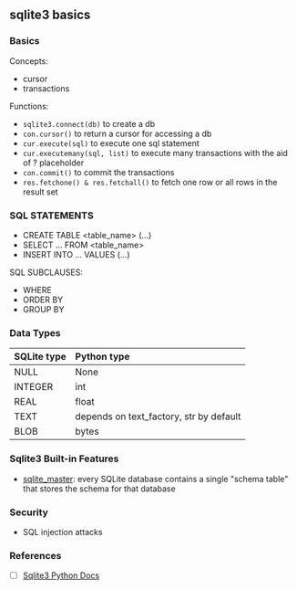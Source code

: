 ## sqlite3 basics

### Basics

Concepts:

- cursor
- transactions

Functions:

- `sqlite3.connect(db)` to create a db
- `con.cursor()` to return a cursor for accessing a db
- `cur.execute(sql)` to execute one sql statement
- `cur.executemany(sql, list)` to execute many transactions with the aid of ? placeholder
- `con.commit()` to commit the transactions
- `res.fetchone() & res.fetchall()` to fetch one row or all rows in the result set

### SQL STATEMENTS

- CREATE TABLE <table_name> (...)
- SELECT ... FROM <table_name>
- INSERT INTO ... VALUES (...)

SQL SUBCLAUSES:

- WHERE
- ORDER BY
- GROUP BY

### Data Types

| SQLite type | Python type                             |
| :---------- | :-------------------------------------- |
| NULL        | None                                    |
| INTEGER     | int                                     |
| REAL        | float                                   |
| TEXT        | depends on text_factory, str by default |
| BLOB        | bytes                                   |

### Sqlite3 Built-in Features

- [sqlite_master](https://www.sqlite.org/schematab.html): every SQLite database contains a single "schema table" that stores the schema for that database

### Security

- SQL injection attacks

### References

- [ ] [Sqlite3 Python Docs](https://docs.python.org/3/library/sqlite3.html)
